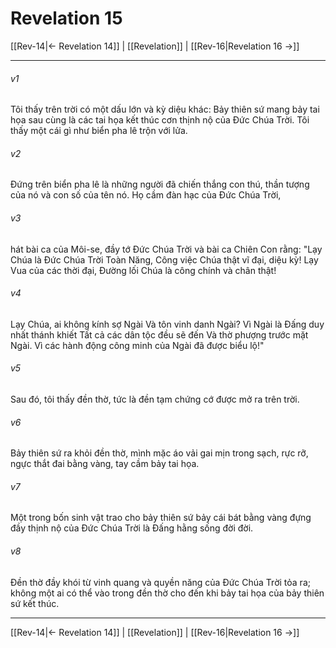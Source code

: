 # Revelation 15

[[Rev-14|← Revelation 14]] | [[Revelation]] | [[Rev-16|Revelation 16 →]]
***



###### v1 
Tôi thấy trên trời có một dấu lớn và kỳ diệu khác: Bảy thiên sứ mang bảy tai họa sau cùng là các tai họa kết thúc cơn thịnh nộ của Đức Chúa Trời. Tôi thấy một cái gì như biển pha lê trộn với lửa. 

###### v2 
Đứng trên biển pha lê là những người đã chiến thắng con thú, thần tượng của nó và con số của tên nó. Họ cầm đàn hạc của Đức Chúa Trời, 

###### v3 
hát bài ca của Môi-se, đầy tớ Đức Chúa Trời và bài ca Chiên Con rằng: "Lạy Chúa là Đức Chúa Trời Toàn Năng, Công việc Chúa thật vĩ đại, diệu kỳ! Lạy Vua của các thời đại, Đường lối Chúa là công chính và chân thật! 

###### v4 
Lạy Chúa, ai không kính sợ Ngài Và tôn vinh danh Ngài? Vì Ngài là Đấng duy nhất thánh khiết Tất cả các dân tộc đều sẽ đến Và thờ phượng trước mặt Ngài. Vì các hành động công minh của Ngài đã được biểu lộ!" 

###### v5 
Sau đó, tôi thấy đền thờ, tức là đền tạm chứng cớ được mở ra trên trời. 

###### v6 
Bảy thiên sứ ra khỏi đền thờ, mình mặc áo vải gai mịn trong sạch, rực rỡ, ngực thắt đai bằng vàng, tay cầm bảy tai họa. 

###### v7 
Một trong bốn sinh vật trao cho bảy thiên sứ bảy cái bát bằng vàng đựng đầy thịnh nộ của Đức Chúa Trời là Đấng hằng sống đời đời. 

###### v8 
Đền thờ đầy khói từ vinh quang và quyền năng của Đức Chúa Trời tỏa ra; không một ai có thể vào trong đền thờ cho đến khi bảy tai họa của bảy thiên sứ kết thúc.

***
[[Rev-14|← Revelation 14]] | [[Revelation]] | [[Rev-16|Revelation 16 →]]
